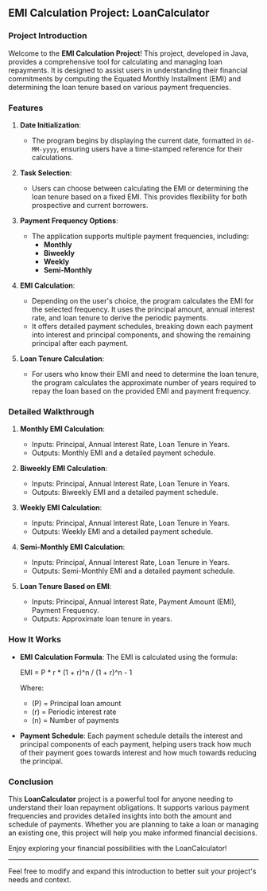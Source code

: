 ## EMI Calculation Project: LoanCalculator

### Project Introduction

Welcome to the **EMI Calculation Project**! This project, developed in Java, provides a comprehensive tool for calculating and managing loan repayments. It is designed to assist users in understanding their financial commitments by computing the Equated Monthly Installment (EMI) and determining the loan tenure based on various payment frequencies.

### Features

1. **Date Initialization**:
   - The program begins by displaying the current date, formatted in `dd-MM-yyyy`, ensuring users have a time-stamped reference for their calculations.

2. **Task Selection**:
   - Users can choose between calculating the EMI or determining the loan tenure based on a fixed EMI. This provides flexibility for both prospective and current borrowers.

3. **Payment Frequency Options**:
   - The application supports multiple payment frequencies, including:
     - **Monthly**
     - **Biweekly**
     - **Weekly**
     - **Semi-Monthly**

4. **EMI Calculation**:
   - Depending on the user's choice, the program calculates the EMI for the selected frequency. It uses the principal amount, annual interest rate, and loan tenure to derive the periodic payments.
   - It offers detailed payment schedules, breaking down each payment into interest and principal components, and showing the remaining principal after each payment.

5. **Loan Tenure Calculation**:
   - For users who know their EMI and need to determine the loan tenure, the program calculates the approximate number of years required to repay the loan based on the provided EMI and payment frequency.

### Detailed Walkthrough

1. **Monthly EMI Calculation**:
   - Inputs: Principal, Annual Interest Rate, Loan Tenure in Years.
   - Outputs: Monthly EMI and a detailed payment schedule.

2. **Biweekly EMI Calculation**:
   - Inputs: Principal, Annual Interest Rate, Loan Tenure in Years.
   - Outputs: Biweekly EMI and a detailed payment schedule.

3. **Weekly EMI Calculation**:
   - Inputs: Principal, Annual Interest Rate, Loan Tenure in Years.
   - Outputs: Weekly EMI and a detailed payment schedule.

4. **Semi-Monthly EMI Calculation**:
   - Inputs: Principal, Annual Interest Rate, Loan Tenure in Years.
   - Outputs: Semi-Monthly EMI and a detailed payment schedule.

5. **Loan Tenure Based on EMI**:
   - Inputs: Principal, Annual Interest Rate, Payment Amount (EMI), Payment Frequency.
   - Outputs: Approximate loan tenure in years.

### How It Works

- **EMI Calculation Formula**:
  The EMI is calculated using the formula:
  
  EMI = P * r * (1 + r)^n / (1 + r)^n - 1
  
  Where:
  - \(P\) = Principal loan amount
  - \(r\) = Periodic interest rate
  - \(n\) = Number of payments

- **Payment Schedule**:
  Each payment schedule details the interest and principal components of each payment, helping users track how much of their payment goes towards interest and how much towards reducing the principal.

### Conclusion

This **LoanCalculator** project is a powerful tool for anyone needing to understand their loan repayment obligations. It supports various payment frequencies and provides detailed insights into both the amount and schedule of payments. Whether you are planning to take a loan or managing an existing one, this project will help you make informed financial decisions.

Enjoy exploring your financial possibilities with the LoanCalculator!

---

Feel free to modify and expand this introduction to better suit your project's needs and context.

